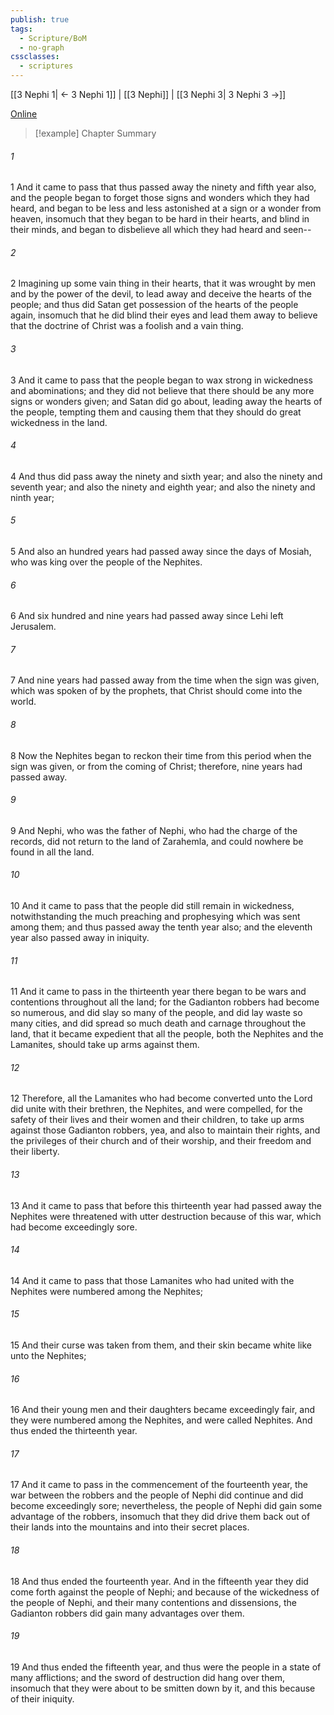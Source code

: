```yaml
---
publish: true
tags:
  - Scripture/BoM
  - no-graph
cssclasses:
  - scriptures
---
```

[[3 Nephi 1| ← 3 Nephi 1]] | [[3 Nephi]] | [[3 Nephi 3| 3 Nephi 3 →]]

[Online](https://churchofjesuschrist.org/study/scriptures/bofm/3-ne/2?lang=eng)

>[!example] Chapter Summary
>
###### 1
1 And it came to pass that thus passed away the ninety and fifth year also, and the people began to forget those signs and wonders which they had heard, and began to be less and less astonished at a sign or a wonder from heaven, insomuch that they began to be hard in their hearts, and blind in their minds, and began to disbelieve all which they had heard and seen--
###### 2
2 Imagining up some vain thing in their hearts, that it was wrought by men and by the power of the devil, to lead away and deceive the hearts of the people; and thus did Satan get possession of the hearts of the people again, insomuch that he did blind their eyes and lead them away to believe that the doctrine of Christ was a foolish and a vain thing.
###### 3
3 And it came to pass that the people began to wax strong in wickedness and abominations; and they did not believe that there should be any more signs or wonders given; and Satan did go about, leading away the hearts of the people, tempting them and causing them that they should do great wickedness in the land.
###### 4
4 And thus did pass away the ninety and sixth year; and also the ninety and seventh year; and also the ninety and eighth year; and also the ninety and ninth year;
###### 5
5 And also an hundred years had passed away since the days of Mosiah, who was king over the people of the Nephites.
###### 6
6 And six hundred and nine years had passed away since Lehi left Jerusalem.
###### 7
7 And nine years had passed away from the time when the sign was given, which was spoken of by the prophets, that Christ should come into the world.
###### 8
8 Now the Nephites began to reckon their time from this period when the sign was given, or from the coming of Christ; therefore, nine years had passed away.
###### 9
9 And Nephi, who was the father of Nephi, who had the charge of the records, did not return to the land of Zarahemla, and could nowhere be found in all the land.
###### 10
10 And it came to pass that the people did still remain in wickedness, notwithstanding the much preaching and prophesying which was sent among them; and thus passed away the tenth year also; and the eleventh year also passed away in iniquity.
###### 11
11 And it came to pass in the thirteenth year there began to be wars and contentions throughout all the land; for the Gadianton robbers had become so numerous, and did slay so many of the people, and did lay waste so many cities, and did spread so much death and carnage throughout the land, that it became expedient that all the people, both the Nephites and the Lamanites, should take up arms against them.
###### 12
12 Therefore, all the Lamanites who had become converted unto the Lord did unite with their brethren, the Nephites, and were compelled, for the safety of their lives and their women and their children, to take up arms against those Gadianton robbers, yea, and also to maintain their rights, and the privileges of their church and of their worship, and their freedom and their liberty.
###### 13
13 And it came to pass that before this thirteenth year had passed away the Nephites were threatened with utter destruction because of this war, which had become exceedingly sore.
###### 14
14 And it came to pass that those Lamanites who had united with the Nephites were numbered among the Nephites;
###### 15
15 And their curse was taken from them, and their skin became white like unto the Nephites;
###### 16
16 And their young men and their daughters became exceedingly fair, and they were numbered among the Nephites, and were called Nephites. And thus ended the thirteenth year.
###### 17
17 And it came to pass in the commencement of the fourteenth year, the war between the robbers and the people of Nephi did continue and did become exceedingly sore; nevertheless, the people of Nephi did gain some advantage of the robbers, insomuch that they did drive them back out of their lands into the mountains and into their secret places.
###### 18
18 And thus ended the fourteenth year. And in the fifteenth year they did come forth against the people of Nephi; and because of the wickedness of the people of Nephi, and their many contentions and dissensions, the Gadianton robbers did gain many advantages over them.
###### 19
19 And thus ended the fifteenth year, and thus were the people in a state of many afflictions; and the sword of destruction did hang over them, insomuch that they were about to be smitten down by it, and this because of their iniquity.



